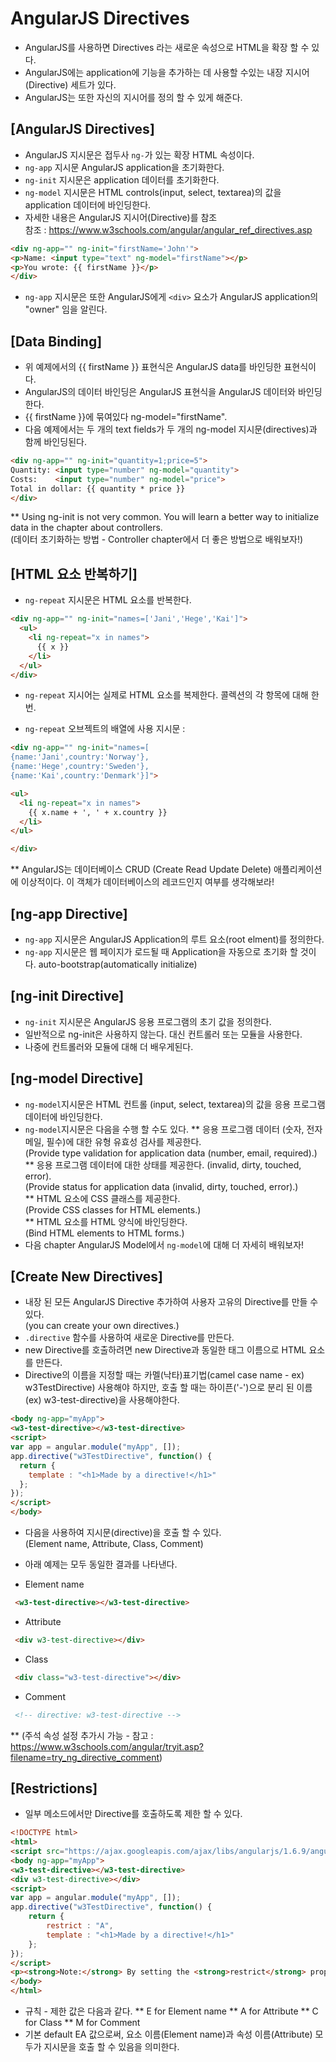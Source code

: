 # AngularJS Directives
 - AngularJS를 사용하면 Directives 라는 새로운 속성으로 HTML을 확장 할 수 있다.
 - AngularJS에는 application에 기능을 추가하는 데 사용할 수있는 내장 지시어(Directive) 세트가 있다.
 - AngularJS는 또한 자신의 지시어를 정의 할 수 있게 해준다.


## [AngularJS Directives]
 - AngularJS 지시문은 접두사 `ng-`가 있는 확장 HTML 속성이다.
 - `ng-app` 지시문 AngularJS application을 초기화한다.
 - `ng-init` 지시문은 application 데이터를 초기화한다.
 - `ng-model` 지시문은 HTML controls(input, select, textarea)의 값을 application 데이터에 바인딩한다.
 - 자세한 내용은 AngularJS 지시어(Directive)를 참조 <br/>
  참조 : https://www.w3schools.com/angular/angular_ref_directives.asp

~~~HTML
<div ng-app="" ng-init="firstName='John'">
<p>Name: <input type="text" ng-model="firstName"></p>
<p>You wrote: {{ firstName }}</p>
</div>
~~~
 - `ng-app` 지시문은 또한 AngularJS에게 `<div>` 요소가 AngularJS application의 "owner" 임을 알린다.

## [Data Binding]
 - 위 예제에서의 {{ firstName }} 표현식은 AngularJS data를 바인딩한 표현식이다.
 - AngularJS의 데이터 바인딩은 AngularJS 표현식을 AngularJS 데이터와 바인딩한다.
 - {{ firstName }}에 묶여있다 ng-model="firstName".
 - 다음 예제에서는 두 개의 text fields가 두 개의 ng-model 지시문(directives)과 함께 바인딩된다.

~~~HTML
<div ng-app="" ng-init="quantity=1;price=5">
Quantity: <input type="number" ng-model="quantity">
Costs:    <input type="number" ng-model="price">
Total in dollar: {{ quantity * price }}
</div>
~~~
** Using ng-init is not very common. You will learn a better way to initialize data in the chapter about controllers. <br/>
(데이터 초기화하는 방법 - Controller chapter에서 더 좋은 방법으로 배워보자!)


## [HTML 요소 반복하기]
 - `ng-repeat` 지시문은 HTML 요소를 반복한다.

~~~HTML
<div ng-app="" ng-init="names=['Jani','Hege','Kai']">
  <ul>
    <li ng-repeat="x in names">
      {{ x }}
    </li>
  </ul>
</div>
~~~

 - `ng-repeat` 지시어는 실제로 HTML 요소를 복제한다. 콜렉션의 각 항목에 대해 한 번.

 - `ng-repeat` 오브젝트의 배열에 사용 지시문 :

 ~~~HTML
 <div ng-app="" ng-init="names=[
 {name:'Jani',country:'Norway'},
 {name:'Hege',country:'Sweden'},
 {name:'Kai',country:'Denmark'}]">

 <ul>
   <li ng-repeat="x in names">
     {{ x.name + ', ' + x.country }}
   </li>
 </ul>

 </div>
 ~~~

** AngularJS는 데이터베이스 CRUD (Create Read Update Delete) 애플리케이션에 이상적이다.
이 객체가 데이터베이스의 레코드인지 여부를 생각해보라!


## [ng-app Directive]
 - `ng-app` 지시문은 AngularJS Application의 루트 요소(root elment)를 정의한다.
 - `ng-app` 지시문은 웹 페이지가 로드될 때 Application을 자동으로 초기화 할 것이다. auto-bootstrap(automatically initialize)

## [ng-init Directive]
 - `ng-init` 지시문은 AngularJS 응용 프로그램의 초기 값을 정의한다.
 - 일반적으로 ng-init은 사용하지 않는다. 대신 컨트롤러 또는 모듈을 사용한다.
 - 나중에 컨트롤러와 모듈에 대해 더 배우게된다.

## [ng-model Directive]
 - `ng-model`지시문은 HTML 컨트롤 (input, select, textarea)의 값을 응용 프로그램 데이터에 바인딩한다.
 - `ng-model`지시문은 다음을 수행 할 수도 있다.
     ** 응용 프로그램 데이터 (숫자, 전자 메일, 필수)에 대한 유형 유효성 검사를 제공한다. <br/>
     (Provide type validation for application data (number, email, required).) <br/>
     ** 응용 프로그램 데이터에 대한 상태를 제공한다. (invalid, dirty, touched, error). <br/>
     (Provide status for application data (invalid, dirty, touched, error).) <br/>
     ** HTML 요소에 CSS 클래스를 제공한다. <br/>
     (Provide CSS classes for HTML elements.) <br/>
     ** HTML 요소를 HTML 양식에 바인딩한다. <br/>
     (Bind HTML elements to HTML forms.) <br/>
 - 다음 chapter AngularJS Model에서 `ng-model`에 대해 더 자세히 배워보자!

## [Create New Directives]
 - 내장 된 모든 AngularJS Directive 추가하여 사용자 고유의 Directive를 만들 수 있다. <br/>
   (you can create your own directives.) <br/>
 - `.directive` 함수를 사용하여 새로운 Directive를 만든다.
 - new Directive를 호출하려면 new Directive과 동일한 태그 이름으로 HTML 요소를 만든다.
 - Directive의 이름을 지정할 때는 카멜(낙타)표기법(camel case name - ex) w3TestDirective) 사용해야 하지만, 호출 할 때는 하이픈('-')으로 분리 된 이름(ex) w3-test-directive)을 사용해야한다.

~~~html
<body ng-app="myApp">
<w3-test-directive></w3-test-directive>
<script>
var app = angular.module("myApp", []);
app.directive("w3TestDirective", function() {
  return {
    template : "<h1>Made by a directive!</h1>"
  };
});
</script>
</body>
~~~

 - 다음을 사용하여 지시문(directive)을 호출 할 수 있다. <br/>
 (Element name, Attribute, Class, Comment) <br/>
 - 아래 예제는 모두 동일한 결과를 나타낸다. <br/>

 - Element name
~~~html
 <w3-test-directive></w3-test-directive>
~~~
 - Attribute
~~~html
 <div w3-test-directive></div>
~~~
 - Class
~~~html
 <div class="w3-test-directive"></div>
~~~
 - Comment
~~~html
 <!-- directive: w3-test-directive -->
~~~
** (주석 속성 설정 추가시 가능 - 참고 : https://www.w3schools.com/angular/tryit.asp?filename=try_ng_directive_comment)

## [Restrictions]
 - 일부 메소드에서만 Directive를 호출하도록 제한 할 수 있다.

~~~HTML
<!DOCTYPE html>
<html>
<script src="https://ajax.googleapis.com/ajax/libs/angularjs/1.6.9/angular.min.js"></script>
<body ng-app="myApp">
<w3-test-directive></w3-test-directive>
<div w3-test-directive></div>
<script>
var app = angular.module("myApp", []);
app.directive("w3TestDirective", function() {
    return {
        restrict : "A",
        template : "<h1>Made by a directive!</h1>"
    };
});
</script>
<p><strong>Note:</strong> By setting the <strong>restrict</strong> property to "A", only the HTML element with the "w3-test-directive" attribute has invoked the directive.</p>
</body>
</html>
~~~

 - 규칙 - 제한 값은 다음과 같다.
    ** E for Element name
    ** A for Attribute
    ** C for Class
    ** M for Comment
 - 기본 default EA 값으로써, 요소 이름(Element name)과 속성 이름(Attribute) 모두가 지시문을 호출 할 수 있음을 의미한다.
